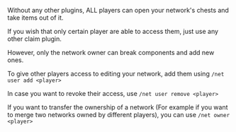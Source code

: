 Without any other plugins, ALL players can open your network's chests and take items out of it.

If you wish that only certain player are able to access them, just use any other claim plugin.

However, only the network owner can break components and add new ones.

To give other players access to editing your network, add them using `/net user add <player>`

In case you want to revoke their access, use `/net user remove <player>`

If you want to transfer the ownership of a network (For example if you want to merge two networks owned by different players), you can use `/net owner <player>`